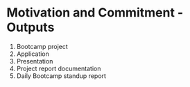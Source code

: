 # Motivation and Commitment - Outputs

1. Bootcamp project
  1. Application
  2. Presentation
  3. Project report documentation
2. Daily Bootcamp standup report
